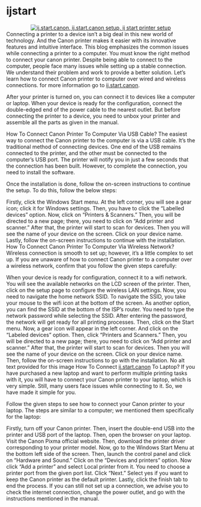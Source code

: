 # ijstart
<div class='buttoncss' style='text-align: center;'>
<a href='https://ij.setupcanon-ijstart.com/webmanual/'><img alt='ij.start.canon, ij.start.canon setup, ij start printer setup' src='https://blogger.googleusercontent.com/img/b/R29vZ2xl/AVvXsEiN7UKxgKm34snxNetvB3y05BBSJfWtctH8s63OJBdkWScnbHZ7mqNUT22Tr0nSoU-rVluY-dlfkYhtPgo9JvwrZWBchlqjSVEhYJHy0QCqWlaeScyUbbRKKUE3U46AKCPD1oZnURpSTDwPCegmT-m4YGnlzImtDvMSa_Dr0bpFQah1N-q9yfsLYs3AOA/s320/get%20started%20button.png'/></a>
</div>
Connecting a printer to a device isn’t a big deal in this new world of technology. And the Canon printer makes it easier with its innovative features and intuitive interface. This blog emphasizes the common issues while connecting a printer to a computer. You must know the right method to connect your canon printer. Despite being able to connect to the computer, people face many issues while setting up a stable connection. We understand their problem and work to provide a better solution. Let’s learn how to connect Canon printer to computer over wired and wireless connections. for more information go to <a href="https://github.com/ijstartkannon/ijstartkanon/">ij.start.canon</a>.

After your printer is turned on, you can connect it to devices like a computer or laptop. When your device is ready for the configuration, connect the double-edged end of the power cable to the nearest outlet. But before connecting the printer to a device, you need to unbox your printer and assemble all the parts as given in the manual.



How To Connect Canon Printer To Computer Via USB Cable?
The easiest way to connect the Canon printer to the computer is via a USB cable. It’s the traditional method of connecting devices. One end of the USB remains connected to the printer, and the other must be connected to the computer’s USB port. The printer will notify you in just a few seconds that the connection has been built. However, to complete the connection, you need to install the software.

Once the installation is done, follow the on-screen instructions to continue the setup. To do this, follow the below steps:

Firstly, click the Windows Start menu.
At the left corner, you will see a gear icon; click it for Windows settings.
Then, you have to click the “Labelled devices” option.
Now, click on “Printers & Scanners.”
Then, you will be directed to a new page; there, you need to click on “Add printer and scanner.”
After that, the printer will start to scan for devices. Then you will see the name of your device on the screen. Click on your device name.
Lastly, follow the on-screen instructions to continue with the installation.
How To Connect Canon Printer To Computer Via Wireless Network?
Wireless connection is smooth to set up; however, it’s a little complex to set up. If you are unaware of how to connect Canon printer to a computer over a wireless network, confirm that you follow the given steps carefully:

When your device is ready for configuration, connect it to a wifi network.
You will see the available networks on the LCD screen of the printer.
Then, click on the setup page to configure the wireless LAN settings.
Now, you need to navigate the home network SSID.
To navigate the SSID, you take your mouse to the wifi icon at the bottom of the screen.
As another option, you can find the SSID at the bottom of the ISP’s router.
You need to type the network password while selecting the SSID.
After entering the password, the network will get ready for all printing processes.
Then, click on the Start menu.
Now, a gear icon will appear in the left corner.
And click on the “Labeled devices” option.
Then, click “Printers and Scanners.”
Then, you will be directed to a new page; there, you need to click on “Add printer and scanner.”
After that, the printer will start to scan for devices. Then you will see the name of your device on the screen. Click on your device name.
Then, follow the on-screen instructions to go with the installation.
No alt text provided for this image
How To Connect <a href="https://github.com/ijstartkannon/ijstartkanon/">ij.start.canon</a> To Laptop?
If you have purchased a new laptop and want to perform multiple printing tasks with it, you will have to connect your Canon printer to your laptop, which is very simple. Still, many users face issues while connecting to it. So, we have made it simple for you.

Follow the given steps to see how to connect your Canon printer to your laptop. The steps are similar to a computer; we mentioned them specifically for the laptop:

Firstly, turn off your Canon printer.
Then, insert the double-end USB into the printer and USB port of the laptop.
Then, open the browser on your laptop.
Visit the Canon Pixma official website.
Then, download the printer driver corresponding to your printer model.
Now, go to the Windows Start Menu at the bottom left side of the screen.
Then, launch the control panel and click on “Hardware and Sound.”
Click on the “Devices and printers” option.
Now click “Add a printer” and select Local printer from it.
You need to choose a printer port from the given port list.
Click “Next.”
Select yes if you want to keep the Canon printer as the default printer.
Lastly, click the finish tab to end the process.
If you can still not set up a connection, we advise you to check the internet connection, change the power outlet, and go with the instructions mentioned in the manual.
